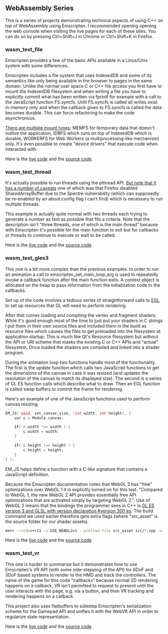## WebAssembly Series

This is a series of projects demonstrating technical aspects of using C++ on
top of WebAssembly using Emscripten. I recommended opening opening the web
console when visiting the live pages for each of these sites. You can do so by
pressing Ctrl+Shift+J in Chrome or Ctrl+Shift+K in Firefox.

### wasm_test_file

Emscripten provides a few of the basic APIs available in a Linux/Unix system with some differences.

Emscripten includes a file system that uses IndexedDB and some of its semantics like only being available in the browser to pages in the same domain. Unlike the normal user space C or C++ file access you first have to mount the IndexedDB filesystem and when writing a file you have to explicitly commit what has been written via fprintf for example with a call to the JavaScript function FS.syncfs. Until FS.syncfs is called all writes exist in-memory only and when the callback given to FS.syncfs is called the data becomes durable. This can force refactoring to make the code asynchronous.

[There are multiple mount types](https://emscripten.org/docs/api_reference/Filesystem-API.html): MEMFS for temporary data that doesn't outlive the application, IDBFS which runs on top of IndexedDB which is durable, WORKERFS for Web Workers (a multiprocessing-like mechanism) only. It's even possible to create "device drivers" that execute code when interacted with.

Here is the
[live code](project/wasm_test_file/index.html) and the
[source code](https://github.com/219-design/wasm_test_file).

### wasm_test_thread

It's actually possible to run threads using the pthread API. [But note that it has a number of caveats](https://emscripten.org/docs/porting/pthreads.html) one of which was that Firefox disabled SharedArrayBuffer due to the Spectre vulnerability (which can supposedly be re-enabled by an about:config flag I can't find) which is necessary to run multiple threads.

This example is actually quite normal with two threads each trying to generate a number as fast as possible that fits a criteria. Note that the description isn't "three threads, one of which is the main thread" because with Emscripten it's possible for the main function to exit but for callbacks or threads to continue to execute or wait to be called.

Here is the
[live code](project/wasm_test_thread/index.html) and the
[source code](https://github.com/219-design/wasm_test_thread).

### wasm_test_gles3

This one is a bit more complex than the previous examples. In order to run an animation a call to emscripten_set_main_loop_arg is used to repeatedly invoke a callback function after the main function exits. A context object is allocated on the heap to pass information from the initialization code to the callbacks.

Set up of the code involves a tedious series of straightforward calls to [EGL](https://www.khronos.org/egl) to set up resources that GL will need to perform rendering.

After that comes loading and compiling the vertex and fragment shaders. While it's good enough most of the time to just put your shaders in C strings I put them in their own source files and included them in the build as resource files which causes the files to get preloaded into the filesystem at application startup. This is much like Qt's Resource filesystem but without the API or URI scheme that masks the existing C or C++ APIs and "actual" filesystem. Once loaded the shaders are compiled and linked into a shader program.

During the animation loop two functions handle most of the functionality. The first is the update function which calls two JavaScript functions to get the dimensions of the canvas in case it was resized (and updates the resolution of the canvas to match its displayed size). The second is a series of GL ES function calls which describe what to draw. Then an EGL function is called swap buffers to commit the frame for rendering.

Here's an example of one of the JavaScript functions used to perform canvas resizing.

```cpp
EM_JS( void, set_canvas_size, (int width, int height), {
    var c = Module.canvas;

    if( c.width !== width ) {
        c.width = width;
    }

    if( c.height !== height ) {
        c.height = height;
    }
} );
```

EM_JS helps define a function with a C-like signature that contains a JavaScript definition.

Because the Emscripten documentation notes that WebGL 2 has "free" optimizations over WebGL 1 it is explicitly turned on for this test. "Compared to WebGL 1, the new WebGL 2 API provides essentially free API optimizations that are activated simply by targeting WebGL 2.". Use of WebGL 2 means that the bindings the programmer sees in C++ is [GL ES version 3 and GLSL with version declaration #version 300 es](https://www.khronos.org/registry/OpenGL-Refpages/es3.0/). The build command we used earlier therefore gets extra flags (where "src_asset" is the source folder for our shader assets).

```bash
em++ --std=c++11 -s USE_WEBGL2=1 --preload-file src_asset src/*.cpp -o module.js
```

Here is the
[live code](project/wasm_test_gles3/index.html) and the
[source code](https://github.com/219-design/wasm_test_gles3).

### wasm_test_vr

This one is harder to summarize but it demonstrates how to use Emscripten's VR
API (with some side-stepping of the API) for 6DoF and 3DoF based systems to
render to the HMD and track the controllers. The name of the game for this code
"callbacks" because normal 2D rendering happens on a callback, VR isn't
permitted to request to present until the user interacts with the page, e.g.
via a button, and then VR tracking and rendering happens on a callback.

This project also uses flatbuffers to sidestep Emscripten's serialization scheme
for the Gamepad API and unifies it with the WebVR API in order to regularize
state representation.

Here is the
[live code](project/wasm_test_vr/index.html) and the
[source code](https://github.com/219-design/wasm_test_vr).
